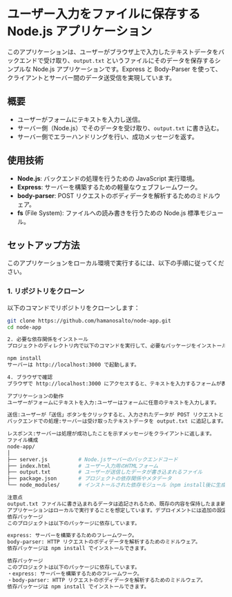 # ユーザー入力をファイルに保存する Node.js アプリケーション

このアプリケーションは、ユーザーがブラウザ上で入力したテキストデータをバックエンドで受け取り、`output.txt` というファイルにそのデータを保存するシンプルな Node.js アプリケーションです。Express と Body-Parser を使って、クライアントとサーバー間のデータ送受信を実現しています。

## 概要

- ユーザーがフォームにテキストを入力し送信。
- サーバー側（Node.js）でそのデータを受け取り、`output.txt` に書き込む。
- サーバー側でエラーハンドリングを行い、成功メッセージを返す。

## 使用技術

- **Node.js**: バックエンドの処理を行うための JavaScript 実行環境。
- **Express**: サーバーを構築するための軽量なウェブフレームワーク。
- **body-parser**: POST リクエストのボディデータを解析するためのミドルウェア。
- **fs** (File System): ファイルへの読み書きを行うための Node.js 標準モジュール。

## セットアップ方法

このアプリケーションをローカル環境で実行するには、以下の手順に従ってください。

### 1. リポジトリをクローン

以下のコマンドでリポジトリをクローンします：

```bash
git clone https://github.com/hamanosalto/node-app.git
cd node-app

2. 必要な依存関係をインストール
プロジェクトのディレクトリ内で以下のコマンドを実行して、必要なパッケージをインストールします。

npm install
サーバーは http://localhost:3000 で起動します。

4. ブラウザで確認
ブラウザで http://localhost:3000 にアクセスすると、テキストを入力するフォームが表示されます。フォームにテキストを入力し、「送信」ボタンをクリックすると、そのデータが output.txt に書き込まれます。

アプリケーションの動作
ユーザーがフォームにテキストを入力:ユーザーはフォームに任意のテキストを入力します。

送信:ユーザーが「送信」ボタンをクリックすると、入力されたデータが POST リクエストとしてサーバーに送信されます。
バックエンドでの処理:サーバーは受け取ったテキストデータを output.txt に追記します。ファイルが存在しない場合は自動的に作成されます。

レスポンス:サーバーは処理が成功したことを示すメッセージをクライアントに返します。
ファイル構成
node-app/
│
├── server.js          # Node.jsサーバーのバックエンドコード
├── index.html         # ユーザー入力用のHTMLフォーム
├── output.txt         # ユーザーが送信したデータが書き込まれるファイル
├── package.json       # プロジェクトの依存関係やメタデータ
└── node_modules/      # インストールされた依存モジュール（npm install後に生成）

注意点
output.txt ファイルに書き込まれるデータは追記されるため、既存の内容を保持したまま新しいデータが追加されます。
アプリケーションはローカルで実行することを想定しています。デプロイメントには追加の設定が必要です。
依存パッケージ
このプロジェクトは以下のパッケージに依存しています。

express: サーバーを構築するためのフレームワーク。
body-parser: HTTP リクエストのボディデータを解析するためのミドルウェア。
依存パッケージは npm install でインストールできます。

依存パッケージ
このプロジェクトは以下のパッケージに依存しています。
・express: サーバーを構築するためのフレームワーク。
・body-parser: HTTP リクエストのボディデータを解析するためのミドルウェア。
依存パッケージは npm install でインストールできます。
